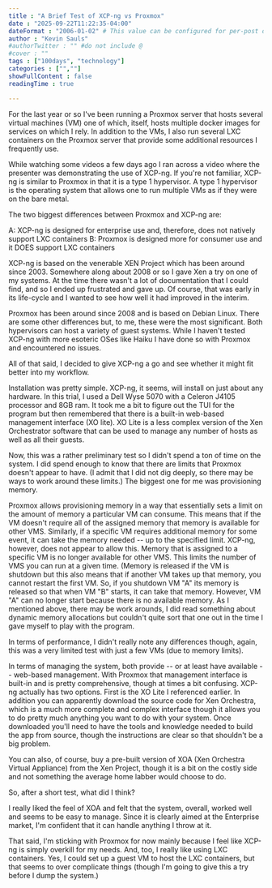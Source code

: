 ```yaml
---
title : "A Brief Test of XCP-ng vs Proxmox"
date : "2025-09-22T11:22:35-04:00"
dateFormat : "2006-01-02" # This value can be configured for per-post date formatting
author : "Kevin Sauls"
#authorTwitter : "" #do not include @
#cover : ""
tags : ["100days", "technology"]
categories : ["",""]
showFullContent : false
readingTime : true

---
```


For the last year or so I've been running a Proxmox server that hosts several virtual machines (VM) one of which, itself, hosts multiple docker images for services on which I rely. In addition to the VMs, I also run several LXC containers on the Proxmox server that provide some additional resources I frequently use.

While watching some videos a few days ago  I ran across a video where the presenter was demonstrating the use of XCP-ng. If you're not familiar, XCP-ng is similar to Proxmox in that it is a type 1 hypervisor. A type 1 hypervisor is the operating system that allows one to run multiple VMs as if they were on the bare metal. 

The two biggest differences between Proxmox and XCP-ng are:

A: XCP-ng is designed for enterprise use and, therefore, does not natively support LXC containers
B: Proxmox is designed more for consumer use and it DOES support LXC containers

XCP-ng is based on the venerable XEN Project which has been around since 2003. Somewhere along about 2008 or so I gave Xen a try on one of my systems. At the time there wasn't a lot of documentation that I could find, and so I ended up frustrated and gave up. Of course, that was early in its life-cycle and I wanted to see how well it had improved in the interim.

Proxmox has been around since 2008 and is based on Debian Linux. There are some other differences but, to me, these were the most significant. Both hypervisors can host a variety of guest systems. While I haven't tested XCP-ng with more esoteric OSes like Haiku I have done so with Proxmox and encountered no issues.


All of that said, I decided to give XCP-ng a go and see whether it might fit better into my workflow.

Installation was pretty simple. XCP-ng, it seems, will install on just about any hardware. In this trial, I used a Dell Wyse 5070 with a Celeron J4105 processor and 8GB ram. It took me a bit to figure out the TUI for the program but then remembered that there is a built-in web-based management interface (XO lite). XO Lite is a less complex version of the Xen Orchestrator software that can be used to manage any number of hosts as well as all their guests.

Now, this was a rather preliminary test so I didn't spend a ton of time on the system. I did spend enough to know that there are limits that Proxmox doesn't appear to have. (I admit that I did not dig deeply, so there may be ways to work around these limits.) The biggest one for me was provisioning memory. 

Proxmox allows provisioning memory in a way that essentially sets a limit on the amount of memory a particular VM can consume. This means that if the VM doesn't require all of the assigned memory that memory is available for other VMS. Similarly, if a specific VM requires additional memory for some event, it can take the memory needed -- up to the specified limit.  XCP-ng, however, does not appear to allow this. Memory that is assigned to a specific VM is no longer available for other VMS. This limits the number of VMS you can run at a given time. (Memory is released if the VM is shutdown but this also means that if another VM takes up that memory, you cannot restart the first VM. So, if you shutdown VM "A" its memory is released so that when VM "B" starts, it can take that memory. However, VM "A" can no longer start because there is no available memory. As I mentioned above, there may be work arounds, I did read something about dynamic memory allocations but couldn't quite sort that one out in the time I gave myself to play with the program.

In terms of performance,  I didn't really note any differences though, again, this was a very limited test with just a few VMs (due to memory limits). 

In terms of managing the system, both provide -- or at least have available -- web-based management. With Proxmox that management interface is built-in and is pretty comprehensive, though at times a bit confusing. XCP-ng actually has two options. First is the XO Lite I referenced earlier. In addition you can apparently download the source code for Xen Orchestra, which is a much more complete and complex interface though it allows you to do pretty much anything you want to do with your system. Once downloaded you'll need to have the tools and knowledge needed to build the app from source, though the instructions are clear so that shouldn't be a big problem.

You can also, of course, buy a pre-built version of XOA (Xen Orchestra Virtual Appliance) from the Xen Project, though it is a bit on the costly side and not something the average home labber would choose to do.

So, after a short test, what did I think? 

I really liked the feel of XOA and felt that the system, overall, worked well and seems to be easy to manage. Since it is clearly aimed at the Enterprise market, I'm confident that it can handle anything I throw at it.  

That said, I'm sticking with Proxmox for now mainly because  I feel like XCP-ng is simply overkill for my needs. And, too, I really like using LXC containers. Yes, I could set up a guest VM to host the LXC containers, but that seems to over complicate things (though I'm going to give this a try before I dump the system.)

